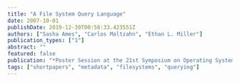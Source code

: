 ```yaml
---
title: "A File System Query Language"
date: 2007-10-01
publishDate: 2019-12-30T00:58:33.423551Z
authors: ["Sasha Ames", "Carlos Maltzahn", "Ethan L. Miller"]
publication_types: ["1"]
abstract: ""
featured: false
publication: "*Poster Session at the 21st Symposium on Operating Systems Principles (SOSP 2007)*"
tags: ["shortpapers", "metadata", "filesystems", "querying"]
---
```


